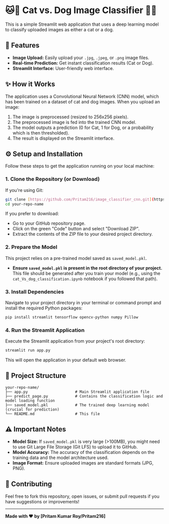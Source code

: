 # 🐱🐶 Cat vs. Dog Image Classifier 🐶🐱

This is a simple Streamlit web application that uses a deep learning model to classify uploaded images as either a cat or a dog.

## 🚀 Features

* **Image Upload:** Easily upload your `.jpg`, `.jpeg`, or `.png` image files.
* **Real-time Prediction:** Get instant classification results (Cat or Dog).
* **Streamlit Interface:** User-friendly web interface.

## ✨ How it Works

The application uses a Convolutional Neural Network (CNN) model, which has been trained on a dataset of cat and dog images. When you upload an image:
1.  The image is preprocessed (resized to 256x256 pixels).
2.  The preprocessed image is fed into the trained CNN model.
3.  The model outputs a prediction (0 for Cat, 1 for Dog, or a probability which is then thresholded).
4.  The result is displayed on the Streamlit interface.

## ⚙️ Setup and Installation

Follow these steps to get the application running on your local machine:

### 1. Clone the Repository (or Download)

If you're using Git:
```bash
git clone [https://github.com/Pritam216/image_classifier_cnn.git](https://github.com/Pritam216/image_classifier_cnn.git)
cd your-repo-name
```

If you prefer to download:
* Go to your GitHub repository page.
* Click on the green "Code" button and select "Download ZIP".
* Extract the contents of the ZIP file to your desired project directory.

### 2. Prepare the Model

This project relies on a pre-trained model saved as `saved_model.pkl`.
* **Ensure `saved_model.pkl` is present in the root directory of your project.** This file should be generated after you train your model (e.g., using the `cat_Vs_dog_classification.ipynb` notebook if you followed that path).

### 3. Install Dependencies

Navigate to your project directory in your terminal or command prompt and install the required Python packages:

```bash
pip install streamlit tensorflow opencv-python numpy Pillow
```

### 4. Run the Streamlit Application

Execute the Streamlit application from your project's root directory:

```bash
streamlit run app.py
```

This will open the application in your default web browser.

## 📁 Project Structure

```
your-repo-name/
├── app.py                     # Main Streamlit application file
├── predict_page.py            # Contains the classification logic and model loading function
├── saved_model.pkl            # The trained deep learning model (crucial for prediction)
└── README.md                  # This file
```

## ⚠️ Important Notes

* **Model Size:** If `saved_model.pkl` is very large (>100MB), you might need to use Git Large File Storage (Git LFS) to upload it to GitHub.
* **Model Accuracy:** The accuracy of the classification depends on the training data and the model architecture used.
* **Image Format:** Ensure uploaded images are standard formats (JPG, PNG).

## 🤝 Contributing

Feel free to fork this repository, open issues, or submit pull requests if you have suggestions or improvements!

---

**Made with ❤️ by [Pritam Kumar Roy/Pritam216]**
```
